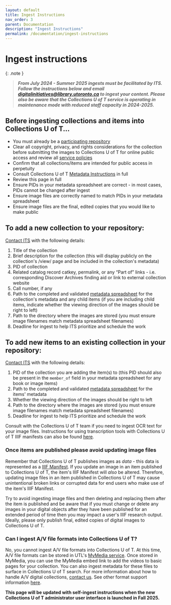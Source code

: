 ```yaml
---
layout: default
title: Ingest Instructions
nav_order: 3
parent: Documentation
description: "Ingest Instructions"
permalink: /documentation/ingest-instructions
---
```


# Ingest instructions

{: .note }
> ***From July 2024 - Summer 2025 ingests must be facilitated by ITS. Follow the instructions below and email [digitalinitiatives@library.utoronto.ca](mailto:digitalinitiatives@library.utoronto.ca) to ingest your content. Please also be aware that the Collections U of T service is operating in maintenance mode with reduced staff capacity in 2024-2025.***


## Before ingesting collections and items into Collections U of T...

* You must already be a [participating repository](https://utlib.github.io/collections-uoft/documentation/adding-new-collections)
* Clear all copyright, privacy, and rights considerations for the collection before submitting the images to Collections U of T for online public access and review all [service policies](https://utlib.github.io/collections-uoft/#collections-u-of-t-policies)
* Confirm that all collections/items are intended for public access in perpetuity
* Consult Collections U of T [Metadata Instructions](https://utlib.github.io/collections-uoft/documentation/metadata) in full
* Review this page in full
* Ensure PIDs in your metadata spreadsheet are correct - in most cases, PIDs cannot be changed after ingest
* Ensure image files are correctly named to match PIDs in your metadata spreadsheet
* Ensure image files are the final, edited copies that you would like to make public

## To add a new collection to your repository:

[Contact ITS](mailto:digitalinitiatives@library.utoronto.ca) with the following details:

1. Title of the collection
2. Brief description for the collection (this will display publicly on the collection's /view/ page and be included in the collection's metadata)
3. PID of collection
4. Related catalog record catkey, permalink, or any “Part of” links - i.e. corresponding Discover Archives finding aid or link to external collection website
5. Call number, if any
6. Path to the completed and validated [metadata spreadsheet](https://utlib.github.io/collections-uoft/documentation/metadata) for the collection's metadata and any child items (if you are including child items, indicate whether the viewing direction of the images should be right to left)
7. Path to the directory where the images are stored (you must ensure image filenames match metadata spreadsheet filenames)
8. Deadline for ingest to help ITS prioritize and schedule the work

## To add new items to an existing collection in your repository:

[Contact ITS](mailto:digitalinitiatives@library.utoronto.ca) with the following details:

1. PID of the collection you are adding  the item(s) to (this PID should also be present in the `member_of` field in your metadata spreadsheet for any book or image items)
2. Path to the completed and validated [metadata spreadsheet](https://utlib.github.io/collections-uoft/documentation/metadata) for the items' metadata
3. Whether the viewing direction of the images should be right to left
4. Path to the directory where the images are stored (you must ensure image filenames match metadata spreadsheet filenames)
5. Deadline for ingest to help ITS prioritize and schedule the work

Consult with the Collections U of T team if you need to ingest OCR text for your image files. Instructions for using transcription tools with Collections U of T IIIF manifests can also be found [here](https://utlib.github.io/collections-uoft/documentation/transcriptions-with-iiif).

### Once items are published please avoid updating image files

Remember that Collections U of T publishes images as _data_ - this data is represented as a [IIIF Manifest](https://iiif.io/guides/using_iiif_resources/). If you update an image in an item published to Collections U of T, the item's IIIF Manifest will *also* be altered. Therefore, updating image files in an item published in Collections U of T may cause unintentional broken links or corrupted data for end users who make use of the item's IIIF Manifest. 

Try to avoid ingesting image files and then deleting and replacing them after the item is published and be aware that if you must change or delete any images in your digital objects after they have been published for an extended period of time then you may impact a user's IIIF research output. Ideally, please only publish final, edited copies of digital images to Collections U of T. 


### Can I ingest A/V file formats into Collections U of T?

No, you cannot ingest A/V file formats into Collections U of T. At this time, A/V file formats can be stored in UTL's [MyMedia service](https://mymedia.library.utoronto.ca/). Once stored in MyMedia, you can use the MyMedia embed link to add the videos to basic pages for your collection. You can also ingest metadata for these files to surface in Collections U of T search. For more information about how to handle A/V digital collections, [contact us](mailto:digitalinitiatives@library.utoronto.ca). See other format support information [here](https://utlib.github.io/collections-uoft/#format-support). 

**This page will be updated with self-ingest instructions when the new Collections U of T administrator user interface is launched in Fall 2025.**
